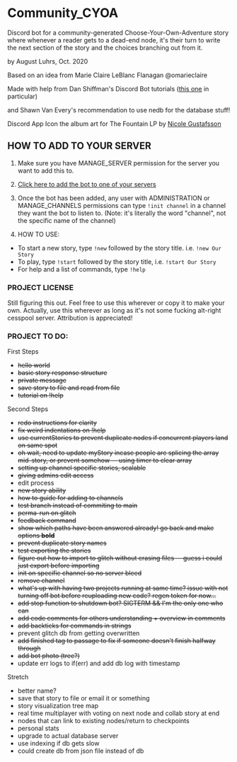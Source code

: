 # Community_CYOA

Discord bot for a community-generated Choose-Your-Own-Adventure story where whenever a reader gets to a dead-end node, it's their turn to write the next section of the story and the choices branching out from it.

by August Luhrs, Oct. 2020

Based on an idea from Marie Claire LeBlanc Flanagan @omarieclaire

Made with help from Dan Shiffman's Discord Bot tutorials ([this one](https://github.com/CodingTrain/Discord-Bot-Choo-Choo) in particular) 

and Shawn Van Every's recommendation to use nedb for the database stuff!

Discord App Icon the album art for The Fountain LP by [Nicole Gustafsson](http://www.nimasprout.com/vinyl)


## HOW TO ADD TO YOUR SERVER

1. Make sure you have MANAGE_SERVER permission for the server you want to add this to.

2. [Click here to add the bot to one of your servers](https://discord.com/oauth2/authorize?client_id=768553907546226760&scope=bot)

3. Once the bot has been added, any user with ADMINISTRATION or MANAGE_CHANNELS permissions can type `!init channel` in a channel they want the bot to listen to. (Note: it's literally the word "channel", not the specific name of the channel)

4. HOW TO USE:
* To start a new story, type `!new` followed by the story title. i.e. `!new Our Story`
* To play, type `!start` followed by the story title, i.e. `!start Our Story`
* For help and a list of commands, type `!help`


### PROJECT LICENSE

Still figuring this out.
Feel free to use this wherever or copy it to make your own.
Actually, use this wherever as long as it's not some fucking alt-right cesspool server.
Attribution is appreciated!


### PROJECT TO DO:

First Steps
- ~~hello world~~
- ~~basic story response structure~~
- ~~private message~~
- ~~save story to file and read from file~~
- ~~tutorial on !help~~

Second Steps
- ~~redo instructions for clarity~~
- ~~fix weird indentations on !help~~
- ~~use currentStories to prevent duplicate nodes if concurrent players land on same spot~~
- ~~oh wait, need to update myStory incase people are splicing the array mid-story, or prevent somehow -- using timer to clear array~~
- ~~setting up channel specific stories, scalable~~
- ~~giving admins edit access~~
- edit process
- ~~new story ability~~
- ~~how to guide for adding to channels~~
- ~~test branch instead of commiting to main~~
- ~~perma-run on glitch~~
- ~~feedback command~~
- ~~show which paths have been answered already! go back and make options **bold**~~
- ~~prevent duplicate story names~~
- ~~test exporting the stories~~
- ~~figure out how to import to glitch without erasing files -- guess i could just export before importing~~
- ~~init on specific channel so no server bleed~~
- ~~remove channel~~
- ~~what's up with having two projects running at same time? issue with not turning off bot before reuploading new code? regen token for now...~~
- ~~add stop function to shutdown bot? SIGTERM && I'm the only one who can~~
- ~~add code comments for others understanding + overview in comments~~
- ~~add backticks for commands in strings~~
- prevent glitch db from getting overwritten
- ~~add finished tag to passage to fix if someone doesn't finish halfway through~~
- ~~add bot photo (tree?)~~
- update err logs to if(err) and add db log with timestamp

Stretch
- better name?
- save that story to file or email it or something
- story visualization tree map
- real time multiplayer with voting on next node and collab story at end
- nodes that can link to existing nodes/return to checkpoints
- personal stats
- upgrade to actual database server
- use indexing if db gets slow
- could create db from json file instead of db

